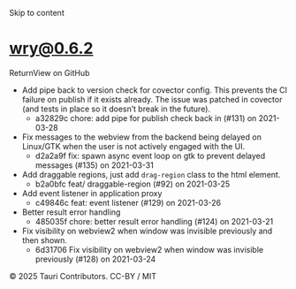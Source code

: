 Skip to content
# wry@0.6.2
ReturnView on GitHub
  * Add pipe back to version check for covector config. This prevents the CI failure on publish if it exists already. The issue was patched in covector (and tests in place so it doesn’t break in the future). 
    * a32829c chore: add pipe for publish check back in (#131) on 2021-03-28
  * Fix messages to the webview from the backend being delayed on Linux/GTK when the user is not actively engaged with the UI. 
    * d2a2a9f fix: spawn async event loop on gtk to prevent delayed messages (#135) on 2021-03-31
  * Add draggable regions, just add `drag-region` class to the html element. 
    * b2a0bfc feat/ draggable-region (#92) on 2021-03-25
  * Add event listener in application proxy 
    * c49846c feat: event listener (#129) on 2021-03-26
  * Better result error handling 
    * 485035f chore: better result error handling (#124) on 2021-03-21
  * Fix visibility on webview2 when window was invisible previously and then shown. 
    * 6d31706 Fix visibility on webview2 when window was invisible previously (#128) on 2021-03-24


© 2025 Tauri Contributors. CC-BY / MIT
